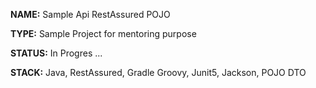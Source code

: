 
**NAME:** Sample Api RestAssured POJO

**TYPE:** Sample Project for mentoring purpose

**STATUS:** In Progres ...

**STACK:** Java, RestAssured, Gradle Groovy, Junit5, Jackson, POJO DTO

